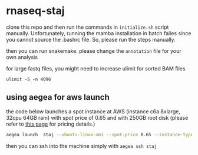 # rnaseq-staj

clone this repo and then run the commands in `initialize.sh` script manually. Unfortunately, running the mamba installation in batch failes since you cannot source the .bashrc file. So, please run the steps manually.

then you can run snakemake. please change the `annotation` file for your own analysis

for large fastq files, you might need to increase ulimit for sorted BAM files

```
ulimit -S -n 4096
```

## using aegea for aws launch

the code below launches a spot instance at AWS (instance c6a.8xlarge, 32cpu 64GB ram) with spot price of 0.65 and with 250GB root disk (please refer to [this page](https://instances.vantage.sh/) for pricing details.)

```bash
aegea launch  staj --ubuntu-linux-ami --spot-price 0.65 --instance-type c6a.8xlarge --storage /=250GB
```

then you can ssh into the machine simply with `aegea ssh staj`
